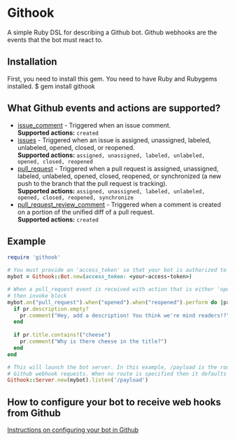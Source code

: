# Githook

A simple Ruby DSL for describing a Github bot. Github webhooks are the events that the bot must react to.

## Installation
First, you need to install this gem. You need to have Ruby and Rubygems installed.
  $ gem install githook

## What Github events and actions are supported?

* [issue_comment](https://developer.github.com/v3/activity/events/types/#issuecommentevent) - Triggered when an issue comment.  
   **Supported actions:** `created`
* [issues](https://developer.github.com/v3/activity/events/types/#issuesevent) - Triggered when an issue is assigned, unassigned, labeled, unlabeled, opened, closed, or reopened.  
   **Supported actions:** `assigned, unassigned, labeled, unlabeled, opened, closed, reopened`
* [pull_request](https://developer.github.com/v3/activity/events/types/#pullrequestevent) - Triggered when a pull request is assigned, unassigned, labeled, unlabeled, opened, closed, reopened, or synchronized (a new push to the branch that the pull request is tracking).  
  **Supported actions:** `assigned, unassigned, labeled, unlabeled, opened, closed, reopened, synchronize`
* [pull_request_review_comment](https://developer.github.com/v3/activity/events/types/#pullrequestreviewcommentevent) - Triggered when a comment is created on a portion of the unified diff of a pull request.  
  **Supported actions:** `created`

## Example

```ruby
require 'githook'

# You must provide an 'access_token' so that your bot is authorized to perform Github actions to your repos
mybot = Githook::Bot.new(access_token: <your-access-token>)

# When a pull_request event is received with action that is either 'opened' or 'reopened'
# then invoke block
mybot.on("pull_request").when("opened").when("reopened").perform do |pr|
  if pr.description.empty?
    pr.comment("Hey, add a description! You think we're mind readers!?")
  end
  
  if pr.title.contains?("cheese")
    pr.comment("Why is there cheese in the title?")
  end
end

# This will launch the bot server. In this example, /payload is the route that handles
# Github webhook requests. When no route is specified then it defaults to the root route.
Githook::Server.new(mybot).listen('/payload')
```

## How to configure your bot to receive web hooks from Github
[Instructions on configuring your bot in Github](./docs/configure-webhooks-github.md)
